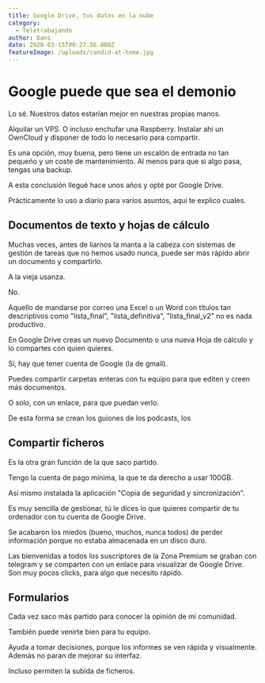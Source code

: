```yaml
---
title: Google Drive, tus datos en la nube
category:
  - Teletrabajando
author: Dani
date: 2020-03-15T00:27:56.800Z
featureImage: /uploads/candid-at-home.jpg
---
```


# Google puede que sea el demonio

Lo sé. Nuestros datos estarían mejor en nuestras propias manos.

Alquilar un VPS. O incluso enchufar una Raspberry. Instalar ahí un OwnCloud y disponer de todo lo necesario para compartir.

Es una opción, muy buena, pero tiene un escalón de entrada no tan pequeño y un coste de mantenimiento. Al menos para que si algo pasa, tengas una backup.

A esta conclusión llegué hace unos años y opté por Google Drive.

Prácticamente lo uso a diario para varios asuntos, aquí te explico cuales.



## Documentos de texto y hojas de cálculo

Muchas veces, antes de liarnos la manta a la cabeza con sistemas de gestión de tareas que no hemos usado nunca, puede ser más rápido abrir un documento y compartirlo.

A la vieja usanza.

No.

Aquello de mandarse por correo una Excel o un Word con títulos tan descriptivos como "lista_final", "lista_definitiva", "lista_final_v2" no es nada productivo.

En Google Drive creas un nuevo Documento o una nueva Hoja de cálculo y lo compartes con quien quieres.

Sí, hay que tener cuenta de Google (la de gmail).

Puedes compartir carpetas enteras con tu equipo para que editen y creen más documentos.

O solo, con un enlace, para que puedan verlo.



De esta forma se crean los guiones de los podcasts, los 



## Compartir ficheros

Es la otra gran función de la que saco partido.

Tengo la cuenta de pago mínima, la que te da derecho a usar 100GB.

Así mismo instalada la aplicación "Copia de seguridad y sincronización".

Es muy sencilla de gestionar, tú le dices lo que quieres compartir de tu ordenador con tu cuenta de Google Drive.

Se acabaron los miedos (bueno, muchos, nunca todos) de perder información porque no estaba almacenada en un disco duro.

Las bienvenidas a todos los suscriptores de la Zona Premium se graban con telegram y se comparten con un enlace para visualizar de Google Drive. Son muy pocos clicks, para algo que necesito rápido.



## Formularios

Cada vez saco más partido para conocer la opinión de mi comunidad.

También puede venirte bien para tu equipo.

Ayuda a tomar decisiones, porque los informes se ven rápida y visualmente. Además no paran de mejorar su interfaz.

Incluso permiten la subida de ficheros.



